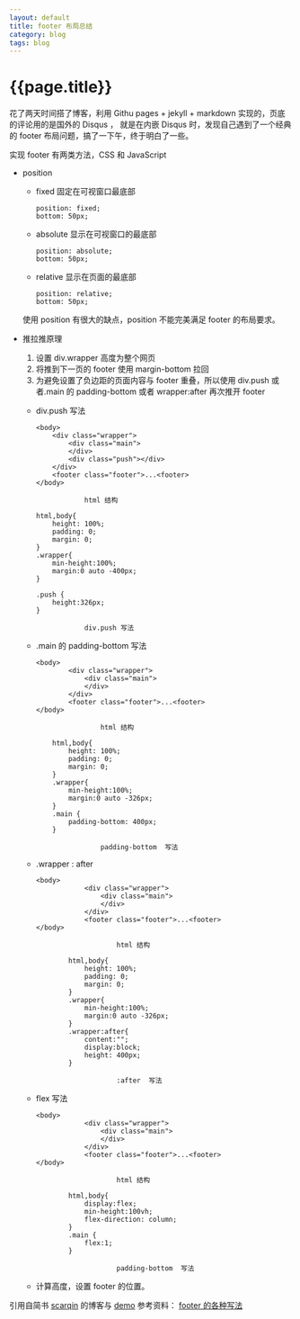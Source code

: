 ```yaml
---
layout: default
title: footer 布局总结
category: blog
tags: blog
---
```


# {{page.title}}

花了两天时间搭了博客，利用 Githu pages + jekyll + markdown 实现的，页底的评论用的是国外的 Disqus ，
就是在内嵌 Disqus 时，发现自己遇到了一个经典的 footer 布局问题，搞了一下午，终于明白了一些。

实现 footer 有两类方法，CSS 和 JavaScript

- position

    - fixed 固定在可视窗口最底部
    
        ```
        position: fixed;
        bottom: 50px;
        ```
    - absolute 显示在可视窗口的最底部
    
        ```
        position: absolute;
        bottom: 50px;
        ```
    - relative 显示在页面的最底部
    
        ```
        position: relative;
        bottom: 50px;
        ```
        
    使用 position 有很大的缺点，position 不能完美满足 footer 的布局要求。

- 推拉推原理

    1. 设置 div.wrapper 高度为整个网页
    2. 将推到下一页的 footer 使用 margin-bottom 拉回
    3. 为避免设置了负边距的页面内容与 footer 重叠，所以使用 div.push 或者.main 的 padding-bottom 或者 wrapper:after 再次推开 footer
    
    - div.push 写法
    
        ```
        <body>
            <div class="wrapper">
                <div class="main">
                </div>
                <div class="push"></div>
            </div>
            <footer class="footer">...<footer>
        </body>
            
                    html 结构
                    
        html,body{
            height: 100%;
            padding: 0;
            margin: 0;
        }
        .wrapper{
            min-height:100%;
            margin:0 auto -400px;       
        }
        
        .push {
            height:326px;
        }
        
                    div.push 写法
        ```
    
    - .main 的 padding-bottom 写法
    
        ```
        <body>
                <div class="wrapper">
                    <div class="main">
                    </div>
                </div>
                <footer class="footer">...<footer>
        </body>
                
                        html 结构
                        
            html,body{
                height: 100%;
                padding: 0;
                margin: 0;
            }
            .wrapper{
                min-height:100%;
                margin:0 auto -326px;       
            }
            .main {
                padding-bottom: 400px;
            }
            
                        padding-bottom  写法
        ```
    
    - .wrapper : after
    
        ```
        <body>
                    <div class="wrapper">
                        <div class="main">
                        </div>
                    </div>
                    <footer class="footer">...<footer>
        </body>
                    
                            html 结构
                            
                html,body{
                    height: 100%;
                    padding: 0;
                    margin: 0;
                }
                .wrapper{
                    min-height:100%;
                    margin:0 auto -326px;       
                }
                .wrapper:after{
                    content:"";
                    display:block;
                    height: 400px;
                }
                
                            :after  写法
        ```
    
    - flex 写法
    
        ```
        <body>
                    <div class="wrapper">
                        <div class="main">
                        </div>
                    </div>
                    <footer class="footer">...<footer>
        </body>
                    
                            html 结构
                            
                html,body{
                    display:flex;
                    min-height:100vh;
                    flex-direction: column;
                }
                .main {
                    flex:1;
                }
                
                            padding-bottom  写法
        ```

    - 计算高度，设置 footer 的位置。

引用自简书 [scarqin](http://www.jianshu.com/users/9f4b86bd9c0e/latest_articles) 的博客与 [demo](http://htmlpreview.github.io/?https://github.com/scarqin/ripple-new/blob/master/footer/method.html) 
参考资料： [footer 的各种写法](http://www.jianshu.com/p/c91eee6849cb)